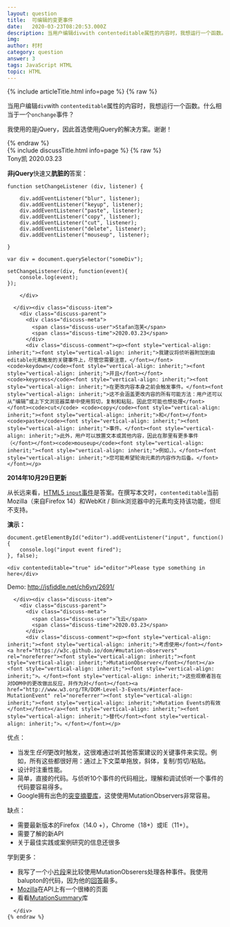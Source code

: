 ```yaml
---
layout: question
title:  可编辑的变更事件
date:   2020-03-23T08:20:53.000Z
description: 当用户编辑divwith contenteditable属性的内容时，我想运行一个函数。什么相当于一个onchange事件？我使用的是jQuery，因...
img: 
author: 村村
category: question
answer: 3
tags: JavaScript HTML
topic: HTML
---
```

<div class="article-root">
  <div class="article">
    {% include articleTitle.html info=page %}
    {% raw %}
    <div class="article-content"><p><font style="vertical-align: inherit;"><font style="vertical-align: inherit;">当用户编辑</font></font><code>div</code><font style="vertical-align: inherit;"><font style="vertical-align: inherit;">with </font></font><code>contenteditable</code><font style="vertical-align: inherit;"><font style="vertical-align: inherit;">属性</font><font style="vertical-align: inherit;">的内容时，我想运行一个函数</font><font style="vertical-align: inherit;">。</font><font style="vertical-align: inherit;">什么相当于一个</font></font><code>onchange</code><font style="vertical-align: inherit;"><font style="vertical-align: inherit;">事件？</font></font></p>

<p><font style="vertical-align: inherit;"><font style="vertical-align: inherit;">我使用的是jQuery，因此首选使用jQuery的解决方案。</font><font style="vertical-align: inherit;">谢谢！</font></font></p></div>
    {% endraw %}
  </div>

  <div class="discuss-wrapper">
    {% include discussTitle.html info=page %}
    {% raw %}
    <div class="discuss-item">
        <div class="discuss-parent">
          <div class="discuss-meta">
            <span class="discuss-user">Tony凯</span>
            <span class="discuss-time">2020.03.23</span>
          </div>
          <div class="discuss-comment"><p><strong><font style="vertical-align: inherit;"><font style="vertical-align: inherit;">非jQuery</font></font></strong><font style="vertical-align: inherit;"><font style="vertical-align: inherit;">快速又</font></font><strong><font style="vertical-align: inherit;"><font style="vertical-align: inherit;">肮脏的</font></font></strong><font style="vertical-align: inherit;"><font style="vertical-align: inherit;">答案：</font></font></p>

<pre><code>function setChangeListener (div, listener) {<font></font>
<font></font>
    div.addEventListener("blur", listener);<font></font>
    div.addEventListener("keyup", listener);<font></font>
    div.addEventListener("paste", listener);<font></font>
    div.addEventListener("copy", listener);<font></font>
    div.addEventListener("cut", listener);<font></font>
    div.addEventListener("delete", listener);<font></font>
    div.addEventListener("mouseup", listener);<font></font>
<font></font>
}<font></font>
<font></font>
var div = document.querySelector("someDiv");<font></font>
<font></font>
setChangeListener(div, function(event){<font></font>
    console.log(event);<font></font>
});<font></font>
</code></pre></div>
        </div>
        
      </div><div class="discuss-item">
        <div class="discuss-parent">
          <div class="discuss-meta">
            <span class="discuss-user">Stafan泡芙</span>
            <span class="discuss-time">2020.03.23</span>
          </div>
          <div class="discuss-comment"><p><font style="vertical-align: inherit;"><font style="vertical-align: inherit;">我建议将侦听器附加到由editable元素触发的关键事件上，尽​​管您需要注意，</font></font><code>keydown</code><font style="vertical-align: inherit;"><font style="vertical-align: inherit;">并且</font></font><code>keypress</code><font style="vertical-align: inherit;"><font style="vertical-align: inherit;">在更改内容本身之前会触发事件。</font><font style="vertical-align: inherit;">这不会涵盖更改内容的所有可能方法：用户还可以从“编辑”或上下文浏览器菜单中使用剪切，复制和粘贴，因此您可能也想处理</font></font><code>cut</code> <code>copy</code><font style="vertical-align: inherit;"><font style="vertical-align: inherit;">和</font></font><code>paste</code><font style="vertical-align: inherit;"><font style="vertical-align: inherit;">事件。</font><font style="vertical-align: inherit;">此外，用户可以放置文本或其他内容，因此在那里有更多事件（</font></font><code>mouseup</code><font style="vertical-align: inherit;"><font style="vertical-align: inherit;">例如，）。</font><font style="vertical-align: inherit;">您可能希望轮询元素的内容作为后备。</font></font></p>

<p><strong><font style="vertical-align: inherit;"><font style="vertical-align: inherit;">2014年10月29日更新</font></font></strong></p>

<p><font style="vertical-align: inherit;"><font style="vertical-align: inherit;">从长远来看</font><font style="vertical-align: inherit;">，</font></font><a href="https://developer.mozilla.org/en-US/docs/Web/Reference/Events/input" rel="noreferrer"><font style="vertical-align: inherit;"><font style="vertical-align: inherit;">HTML5 </font></font><code>input</code><font style="vertical-align: inherit;"><font style="vertical-align: inherit;">事件</font></font></a><font style="vertical-align: inherit;"><font style="vertical-align: inherit;">是答案。</font><font style="vertical-align: inherit;">在撰写本文时，</font></font><code>contenteditable</code><font style="vertical-align: inherit;"><font style="vertical-align: inherit;">当前Mozilla（来自Firefox 14）和WebKit / Blink浏览器中的元素</font><font style="vertical-align: inherit;">均支持该功能</font><font style="vertical-align: inherit;">，但IE不支持。</font></font></p>

<p><strong><font style="vertical-align: inherit;"><font style="vertical-align: inherit;">演示：</font></font></strong></p>

<p></p><div class="snippet" data-lang="js" data-hide="false" data-console="true" data-babel="false">
<div class="snippet-code">
<pre class="snippet-code-js lang-js prettyprint-override"><code>document.getElementById("editor").addEventListener("input", function() {<font></font>
    console.log("input event fired");<font></font>
}, false);</code></pre>
<pre class="snippet-code-html lang-html prettyprint-override"><code>&lt;div contenteditable="true" id="editor"&gt;Please type something in here&lt;/div&gt;</code></pre>
</div>
</div>
<p></p>

<p>Demo: <a href="http://jsfiddle.net/ch6yn/2691/" rel="noreferrer">http://jsfiddle.net/ch6yn/2691/</a></p></div>
        </div>
        
      </div><div class="discuss-item">
        <div class="discuss-parent">
          <div class="discuss-meta">
            <span class="discuss-user">飞云</span>
            <span class="discuss-time">2020.03.23</span>
          </div>
          <div class="discuss-comment"><p><font style="vertical-align: inherit;"><font style="vertical-align: inherit;">考虑使用</font></font><a href="https://w3c.github.io/dom/#mutation-observers" rel="noreferrer"><font style="vertical-align: inherit;"><font style="vertical-align: inherit;">MutationObserver</font></font></a><font style="vertical-align: inherit;"><font style="vertical-align: inherit;">。</font><font style="vertical-align: inherit;">这些观察者旨在对DOM中的更改做出反应，并作为对</font></font><a href="http://www.w3.org/TR/DOM-Level-3-Events/#interface-MutationEvent" rel="noreferrer"><font style="vertical-align: inherit;"><font style="vertical-align: inherit;">Mutation Events的有效</font></font></a><font style="vertical-align: inherit;"><font style="vertical-align: inherit;">替代</font><font style="vertical-align: inherit;">。</font></font></p>

<p><font style="vertical-align: inherit;"><font style="vertical-align: inherit;">优点：</font></font></p>

<ul>
<li><font style="vertical-align: inherit;"><font style="vertical-align: inherit;">当</font><font style="vertical-align: inherit;">发生</font></font><em><font style="vertical-align: inherit;"><font style="vertical-align: inherit;">任何</font></font></em><font style="vertical-align: inherit;"><font style="vertical-align: inherit;">更改时</font><font style="vertical-align: inherit;">触发</font><font style="vertical-align: inherit;">，这很难通过听其他答案建议的关键事件来实现。</font><font style="vertical-align: inherit;">例如，所有这些都很好用：通过上下文菜单拖放，斜体，复制/剪切/粘贴。</font></font></li>
<li><font style="vertical-align: inherit;"><font style="vertical-align: inherit;">设计时注重性能。</font></font></li>
<li><font style="vertical-align: inherit;"><font style="vertical-align: inherit;">简单，直接的代码。</font><font style="vertical-align: inherit;">与侦听10个事件的代码相比，理解和调试侦听一个事件的代码要容易得多。</font></font></li>
<li><font style="vertical-align: inherit;"><font style="vertical-align: inherit;">Google拥有出色的</font></font><a href="http://code.google.com/p/mutation-summary/" rel="noreferrer"><font style="vertical-align: inherit;"><font style="vertical-align: inherit;">突变摘要库</font></font></a><font style="vertical-align: inherit;"><font style="vertical-align: inherit;">，这使使用MutationObservers非常容易。</font></font></li>
</ul>

<p><font style="vertical-align: inherit;"><font style="vertical-align: inherit;">缺点：</font></font></p>

<ul>
<li><font style="vertical-align: inherit;"><font style="vertical-align: inherit;">需要最新版本的Firefox（14.0 +），Chrome（18+）或IE（11+）。</font></font></li>
<li><font style="vertical-align: inherit;"><font style="vertical-align: inherit;">需要了解的新API</font></font></li>
<li><font style="vertical-align: inherit;"><font style="vertical-align: inherit;">关于最佳实践或案例研究的信息还很多</font></font></li>
</ul>

<p><font style="vertical-align: inherit;"><font style="vertical-align: inherit;">学到更多：</font></font></p>

<ul>
<li><font style="vertical-align: inherit;"><font style="vertical-align: inherit;">我写了一个小</font></font><a href="http://jrullmann.github.com/contenteditable-onchange-approaches/" rel="noreferrer"><font style="vertical-align: inherit;"><font style="vertical-align: inherit;">片段</font></font></a><font style="vertical-align: inherit;"><font style="vertical-align: inherit;">来比较使用MutationObserers处理各种事件。</font><font style="vertical-align: inherit;">我使用balupton的代码，因为他的</font></font><a href="https://stackoverflow.com/a/6263537/194957"><font style="vertical-align: inherit;"><font style="vertical-align: inherit;">回答</font></font></a><font style="vertical-align: inherit;"><font style="vertical-align: inherit;">最多。</font></font></li>
<li><a href="https://developer.mozilla.org/en-US/docs/Web/API/MutationObserver" rel="noreferrer"><font style="vertical-align: inherit;"><font style="vertical-align: inherit;">Mozilla</font></font></a><font style="vertical-align: inherit;"><font style="vertical-align: inherit;">在API上有一个很棒的页面</font></font></li>
<li><font style="vertical-align: inherit;"><font style="vertical-align: inherit;">看看</font></font><a href="http://code.google.com/p/mutation-summary/" rel="noreferrer"><font style="vertical-align: inherit;"><font style="vertical-align: inherit;">MutationSummary</font></font></a><font style="vertical-align: inherit;"><font style="vertical-align: inherit;">库</font></font></li>
</ul></div>
        </div>
        
      </div>
    {% endraw %}
  </div>
<div>
